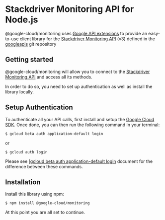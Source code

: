Stackdriver Monitoring API for Node.js
=================================================

@google-cloud/monitoring uses [Google API extensions][google-gax] to provide an
easy-to-use client library for the [Stackdriver Monitoring API][] (v3) defined in the [googleapis][] git repository


[googleapis]: https://github.com/googleapis/googleapis/tree/master/google/google/monitoring/v3
[google-gax]: https://github.com/googleapis/gax-nodejs
[Stackdriver Monitoring API]: https://developers.google.com/apis-explorer/#p/monitoring/v3/

Getting started
---------------

@google-cloud/monitoring will allow you to connect to the [Stackdriver Monitoring API][] and access all its methods.

In order to do so, you need to set up authentication as well as install the library locally.


Setup Authentication
--------------------

To authenticate all your API calls, first install and setup the [Google Cloud SDK][].
Once done, you can then run the following command in your terminal:

    $ gcloud beta auth application-default login

or

    $ gcloud auth login

Please see [[gcloud beta auth application-default login][] document for the difference between these commands.

[Google Cloud SDK]: https://cloud.google.com/sdk/
[gcloud beta auth application-default login]: https://cloud.google.com/sdk/gcloud/reference/beta/auth/application-default/login


Installation
-------------------

Install this library using npm:

    $ npm install @google-cloud/monitoring

At this point you are all set to continue.
